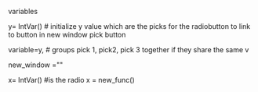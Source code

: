 variables

y= IntVar() # initialize y value which are the picks for the radiobutton to link to button in new window pick button   

variable=y, # groups pick 1, pick2, pick 3 together if they share the same v

new_window =""

x= IntVar() #is the radio 
x = new_func()

